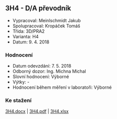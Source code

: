 ## 3H4 - D/A převodník
 - Vypracoval: Meinlschmidt Jakub
 - Spolupracoval: Kropáček Tomáš
 - Třída: 3D/PRA2
 - Varianta: H4
 - Datum: 9. 4. 2018

### Hodnocení
 - Datum odevzdání: 7. 5. 2018
 - Odborný dozor: Ing. Michna Michal
 - Slovní hodnocení: Výborné
 - Výtky: -
 - Hodnocení během měření v laboratoři: Výborné
     
### Ke stažení
[3H4.docx](https://github.com/jmeinlschmidt/mereni-sps-cl/blob/master/3H/3H4/3H4.docx) | [3H4.pdf](https://github.com/jmeinlschmidt/mereni-sps-cl/blob/master/3H/3H4/3H4.pdf) | [3H4.xlsx](https://github.com/jmeinlschmidt/mereni-sps-cl/blob/master/3H/3H4/3H4.xlsx)
